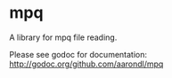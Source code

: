 # mpq
A library for mpq file reading.

Please see godoc for documentation: http://godoc.org/github.com/aarondl/mpq
